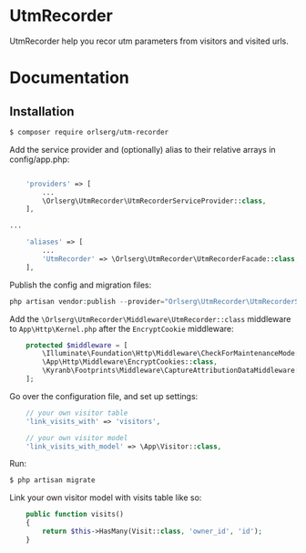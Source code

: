 # UtmRecorder

UtmRecorder help you recor utm parameters from visitors and visited urls.

# Documentation

## Installation

``` bash
$ composer require orlserg/utm-recorder
```

Add the service provider and (optionally) alias to their relative arrays in config/app.php:

``` php

    'providers' => [
        ...
        \Orlserg\UtmRecorder\UtmRecorderServiceProvider::class,
    ],

...

    'aliases' => [
        ...
        'UtmRecorder' => \Orlserg\UtmRecorder\UtmRecorderFacade::class,
    ],

```

Publish the config and migration files:

``` php
php artisan vendor:publish --provider="Orlserg\UtmRecorder\UtmRecorderServiceProvider"
```

Add the `\Orlserg\UtmRecorder\Middleware\UtmRecorder::class` middleware to `App\Http\Kernel.php` after the `EncryptCookie` middleware:

```php
    protected $middleware = [
        \Illuminate\Foundation\Http\Middleware\CheckForMaintenanceMode::class,
        \App\Http\Middleware\EncryptCookies::class,
        \Kyranb\Footprints\Middleware\CaptureAttributionDataMiddleware::class,
    ];
```


Go over the configuration file, and set up settings:

```php
    // your own visitor table
    'link_visits_with' => 'visitors',

    // your own visitor model
    'link_visits_with_model' => \App\Visitor::class,
```

Run:

``` bash
$ php artisan migrate
```
Link your own visitor model with visits table like so:

```php
    public function visits()
    {
        return $this->HasMany(Visit::class, 'owner_id', 'id');
    }
```


